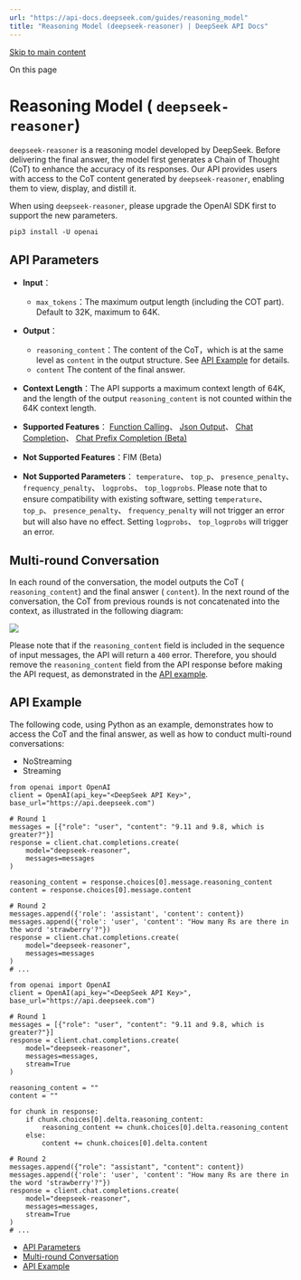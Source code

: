 ```yaml
---
url: "https://api-docs.deepseek.com/guides/reasoning_model"
title: "Reasoning Model (deepseek-reasoner) | DeepSeek API Docs"
---
```


[Skip to main content](https://api-docs.deepseek.com/guides/reasoning_model#__docusaurus_skipToContent_fallback)

On this page

# Reasoning Model ( `deepseek-reasoner`)

`deepseek-reasoner` is a reasoning model developed by DeepSeek. Before delivering the final answer, the model first generates a Chain of Thought (CoT) to enhance the accuracy of its responses. Our API provides users with access to the CoT content generated by `deepseek-reasoner`, enabling them to view, display, and distill it.

When using `deepseek-reasoner`, please upgrade the OpenAI SDK first to support the new parameters.

```codeBlockLines_UUn8
pip3 install -U openai

```

## API Parameters [​](https://api-docs.deepseek.com/guides/reasoning_model\#api-parameters "Direct link to API Parameters")

- **Input**：
  - `max_tokens`：The maximum output length (including the COT part). Default to 32K, maximum to 64K.
- **Output**：
  - `reasoning_content`：The content of the CoT，which is at the same level as `content` in the output structure. See [API Example](https://api-docs.deepseek.com/guides/reasoning_model#api-example) for details.
  - `content` The content of the final answer.
- **Context Length**：The API supports a maximum context length of 64K, and the length of the output `reasoning_content` is not counted within the 64K context length.

- **Supported Features**： [Function Calling](https://api-docs.deepseek.com/guides/function_calling)、 [Json Output](https://api-docs.deepseek.com/guides/json_mode)、 [Chat Completion](https://api-docs.deepseek.com/api/create-chat-completion)、 [Chat Prefix Completion (Beta)](https://api-docs.deepseek.com/guides/chat_prefix_completion)

- **Not Supported Features**：FIM (Beta)

- **Not Supported Parameters**： `temperature`、 `top_p`、 `presence_penalty`、 `frequency_penalty`、 `logprobs`、 `top_logprobs`. Please note that to ensure compatibility with existing software, setting `temperature`、 `top_p`、 `presence_penalty`、 `frequency_penalty` will not trigger an error but will also have no effect. Setting `logprobs`、 `top_logprobs` will trigger an error.


## Multi-round Conversation [​](https://api-docs.deepseek.com/guides/reasoning_model\#multi-round-conversation "Direct link to Multi-round Conversation")

In each round of the conversation, the model outputs the CoT ( `reasoning_content`) and the final answer ( `content`). In the next round of the conversation, the CoT from previous rounds is not concatenated into the context, as illustrated in the following diagram:

![](https://cdn.deepseek.com/api-docs/deepseek_r1_multiround_example_en.png)

Please note that if the `reasoning_content` field is included in the sequence of input messages, the API will return a `400` error. Therefore, you should remove the `reasoning_content` field from the API response before making the API request, as demonstrated in the [API example](https://api-docs.deepseek.com/guides/reasoning_model#api-example).

## API Example [​](https://api-docs.deepseek.com/guides/reasoning_model\#api-example "Direct link to API Example")

The following code, using Python as an example, demonstrates how to access the CoT and the final answer, as well as how to conduct multi-round conversations:

- NoStreaming
- Streaming

```codeBlockLines_UUn8
from openai import OpenAI
client = OpenAI(api_key="<DeepSeek API Key>", base_url="https://api.deepseek.com")

# Round 1
messages = [{"role": "user", "content": "9.11 and 9.8, which is greater?"}]
response = client.chat.completions.create(
    model="deepseek-reasoner",
    messages=messages
)

reasoning_content = response.choices[0].message.reasoning_content
content = response.choices[0].message.content

# Round 2
messages.append({'role': 'assistant', 'content': content})
messages.append({'role': 'user', 'content': "How many Rs are there in the word 'strawberry'?"})
response = client.chat.completions.create(
    model="deepseek-reasoner",
    messages=messages
)
# ...

```

```codeBlockLines_UUn8
from openai import OpenAI
client = OpenAI(api_key="<DeepSeek API Key>", base_url="https://api.deepseek.com")

# Round 1
messages = [{"role": "user", "content": "9.11 and 9.8, which is greater?"}]
response = client.chat.completions.create(
    model="deepseek-reasoner",
    messages=messages,
    stream=True
)

reasoning_content = ""
content = ""

for chunk in response:
    if chunk.choices[0].delta.reasoning_content:
        reasoning_content += chunk.choices[0].delta.reasoning_content
    else:
        content += chunk.choices[0].delta.content

# Round 2
messages.append({"role": "assistant", "content": content})
messages.append({'role': 'user', 'content': "How many Rs are there in the word 'strawberry'?"})
response = client.chat.completions.create(
    model="deepseek-reasoner",
    messages=messages,
    stream=True
)
# ...

```

- [API Parameters](https://api-docs.deepseek.com/guides/reasoning_model#api-parameters)
- [Multi-round Conversation](https://api-docs.deepseek.com/guides/reasoning_model#multi-round-conversation)
- [API Example](https://api-docs.deepseek.com/guides/reasoning_model#api-example)